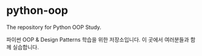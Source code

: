# python-oop

The repository for Python OOP Study.

파이썬 OOP & Design Patterns 학습을 위한 저장소입니다.
이 곳에서 여러분들과 함께 실습합니다.
